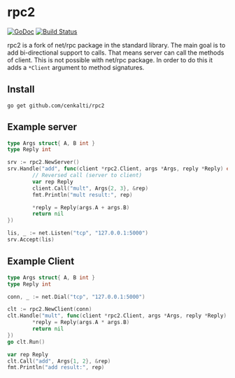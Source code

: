 rpc2
====

[![GoDoc](https://godoc.org/github.com/cenkalti/rpc2?status.png)](https://godoc.org/github.com/cenkalti/rpc2)
[![Build Status](https://travis-ci.org/cenkalti/rpc2.png)](https://travis-ci.org/cenkalti/rpc2)

rpc2 is a fork of net/rpc package in the standard library.
The main goal is to add bi-directional support to calls.
That means server can call the methods of client.
This is not possible with net/rpc package.
In order to do this it adds a `*Client` argument to method signatures.

Install
--------

    go get github.com/cenkalti/rpc2

Example server
---------------

```go
type Args struct{ A, B int }
type Reply int

srv := rpc2.NewServer()
srv.Handle("add", func(client *rpc2.Client, args *Args, reply *Reply) error {
        // Reversed call (server to client)
        var rep Reply
        client.Call("mult", Args{2, 3}, &rep)
        fmt.Println("mult result:", rep)

        *reply = Reply(args.A + args.B)
        return nil
})

lis, _ := net.Listen("tcp", "127.0.0.1:5000")
srv.Accept(lis)
```

Example Client
---------------

```go
type Args struct{ A, B int }
type Reply int

conn, _ := net.Dial("tcp", "127.0.0.1:5000")

clt := rpc2.NewClient(conn)
clt.Handle("mult", func(client *rpc2.Client, args *Args, reply *Reply) error {
        *reply = Reply(args.A * args.B)
        return nil
})
go clt.Run()

var rep Reply
clt.Call("add", Args{1, 2}, &rep)
fmt.Println("add result:", rep)
```
